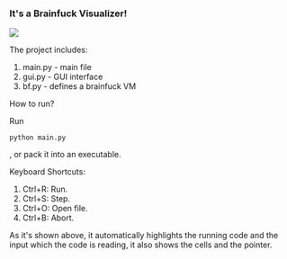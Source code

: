 ### It's a Brainfuck Visualizer!

![](https://i.postimg.cc/VN7wqmyS/test.gif)

The project includes:
1. main.py - main file
2. gui.py - GUI interface
3. bf.py - defines a brainfuck VM

How to run?

Run
```commandline
python main.py
```
, or pack it into an executable.

Keyboard Shortcuts:
1. Ctrl+R: Run.
2. Ctrl+S: Step.
3. Ctrl+O: Open file.
4. Ctrl+B: Abort.

As it's shown above, it automatically highlights the running code and the input which the code is reading, it also shows the cells and the pointer.

